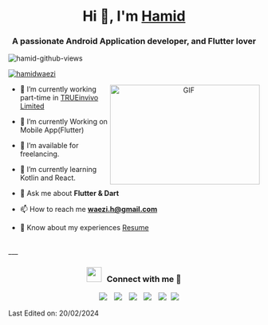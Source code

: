 <h1 align="center">Hi 👋, I'm <a href="https://hamidwaezi.github.io" target="blank">Hamid</a></h1>
<h3 align="center">A passionate Android Application developer, and Flutter lover </h3>

<p align="left"> <img src="https://komarev.com/ghpvc/?username=hamidwaezi&label=Profile%20views&color=0e75b6&style=flat" alt="hamid-github-views" /> </p>

<p align="left"> <a href="https://twitter.com/hamidwaezi" target="blank"><img src="https://img.shields.io/twitter/follow/hamidwaezi?logo=twitter&style=for-the-badge" alt="hamidwaezi" /></a> </p>

<a target="_blank" align="center">

  <img align="right" top="1000" height="200" width="300" alt="GIF" src="https://media1.giphy.com/media/v1.Y2lkPTc5MGI3NjExbnNlc2RobXc2cGIxM2hjd3RsaTk0ajE1b2s0bjI5eXEwbGphMTZqeiZlcD12MV9pbnRlcm5hbF9naWZfYnlfaWQmY3Q9Zw/qgQUggAC3Pfv687qPC/giphy.gif">
</a>

- 🔭 I’m currently working part-time in <a href="https://www.trueinvivo.co.uk/" target="blank">TRUEinvivo Limited</a>

- 🌱 I’m currently Working on Mobile App(Flutter)

- 🤝 I’m available for freelancing.

- 🌱 I’m currently learning Kotlin and React.

- 💬 Ask me about **Flutter & Dart**

- 📫 How to reach me **waezi.h@gmail.com**

- 📄 Know about my experiences <a href="/src/resume.pdf" target="blank">Resume</a>
<br/>
___
<h3 align="center" > <img src="https://media.giphy.com/media/iY8CRBdQXODJSCERIr/giphy.gif" width="30" height="30" style="margin-right: 10px;">Connect with me 🤝 </h3>
<p align="center">
 <div align="center"  class="icons-social" style="margin-left: 10px;">
        <a style="margin-left: 10px;"  target="_blank" href="https://www.linkedin.com/in/hamidwaezi/">
			<img src="https://img.icons8.com/nolan/45/1A6DFF/C822FF/linkedin.png"></a>
        <a style="margin-left: 10px;" target="_blank" href="https://github.com/hamidwaezi">
		<img src="https://img.icons8.com/nolan/45/1A6DFF/C822FF/github.png"></a>
		<a style="margin-left: 10px;" target="_blank" href="https://stackoverflow.com/users/4336094/hamid-waezi?tab=profile">
				<img src="https://img.icons8.com/dusk/45/stackoverflow.png"></a>
	    <a style="margin-left: 10px;" target="_blank" href="https://instagram.com/hamidwaezi">
			<img src="https://img.icons8.com/nolan/45/1A6DFF/C822FF/instagram-new.png"></a>
		<a style="margin-left: 10px;" target="_blank" href="https://twitter.com/hamidwaez">
			<img src="https://img.icons8.com/nolan/45/twitterx.png" ></a>
		<a style="margin-left: 5px;" target="_blank" href="./src/resume.pdf">
					<img src="https://img.icons8.com/nolan/45/1A6DFF/C822FF/contract-job.png" ></a>
      </div>

</p>

Last Edited on: 20/02/2024